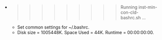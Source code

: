 * >>>>>>>>> Running inst-min-con-cld-bashrc.sh ...
  * Set common settings for ~/.bashrc.
  * Disk size = 1005448K. Space Used = 44K. Runtime = 00:00:00:00.

